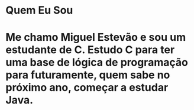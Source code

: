 <h1>Quem Eu Sou<h1>
  
Me chamo Miguel Estevão e sou um estudante de C. Estudo C para ter uma base de lógica de programação para futuramente, quem sabe no próximo ano, começar a estudar Java.
